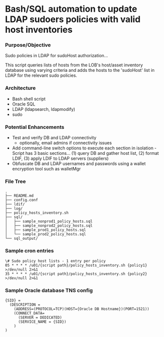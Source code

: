 # Bash/SQL automation to update LDAP sudoers policies with valid host inventories

### Purpose/Objective

Sudo policies in LDAP for sudoHost authorization...

This script queries lists of hosts from the LOB's host/asset inventory database using varying criteria and adds the hosts to the 'sudoHost' list in LDAP for the relevant sudo policies.

### Architecture

- Bash shell script
- Oracle SQL
- LDAP (ldapsearch, ldapmodify)
- sudo

### Potential Enhancements

- Test and verify DB and LDAP connectivity
  - optionally, email admins if connectivity issues
- Add command-line switch options to execute each section in isolation - Script has 3 basic sections... (1) query DB and gather host list, (2) format LDIF, (3) apply LDIF to LDAP servers (suppliers)
- Obfuscate DB and LDAP usernames and passwords using a wallet encryption tool such as walletMgr

### File Tree

```
.
├── README.md
├── config.conf
├── ldif/
├── log/
├── policy_hosts_inventory.sh
├── sql/
│   ├── sample_nonprod1_policy_hosts.sql
│   ├── sample_nonprod2_policy_hosts.sql
│   ├── sample_prod1_policy_hosts.sql
│   └── sample_prod2_policy_hosts.sql
└── sql_output/
```

### Sample cron entries

```
\# Sudo policy host lists - 1 entry per policy
05 * * * * /u01/{script path}/policy_hosts_inventory.sh {policy1} >/dev/null 2>&1
35 * * * * /u01/{script path}/policy_hosts_inventory.sh {policy2} >/dev/null 2>&1
```

### Sample Oracle database TNS config

```
{SID} =
  (DESCRIPTION =
    (ADDRESS=(PROTOCOL=TCP)(HOST={Oracle DB Hostname})(PORT=1521))
    (CONNECT_DATA= 
      (SERVER = DEDICATED)
      (SERVICE_NAME = {SID})
    )
)
```
